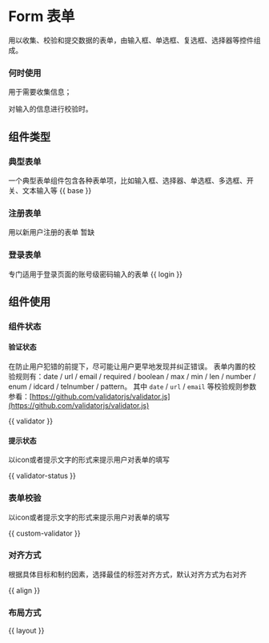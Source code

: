 # Form 表单
用以收集、校验和提交数据的表单，由输入框、单选框、复选框、选择器等控件组成。
### 何时使用
用于需要收集信息；

对输入的信息进行校验时。

## 组件类型
### 典型表单
一个典型表单组件包含各种表单项，比如输入框、选择器、单选框、多选框、开关、文本输入等
{{ base }}

### 注册表单
用以新用户注册的表单
暂缺
### 登录表单
专门适用于登录页面的账号级密码输入的表单
{{ login }}

## 组件使用
### 组件状态
#### 验证状态
在防止用户犯错的前提下，尽可能让用户更早地发现并纠正错误。
表单内置的校验规则有：date / url / email / required / boolean / max / min / len / number / enum / idcard / telnumber / pattern。
其中 `date` / `url` / `email` 等校验规则参数参看：[https://github.com/validatorjs/validator.js](https://github.com/validatorjs/validator.js)

{{ validator }}

#### 提示状态
以icon或者提示文字的形式来提示用户对表单的填写

{{ validator-status }}

### 表单校验
以icon或者提示文字的形式来提示用户对表单的填写

{{ custom-validator }}

### 对齐方式
根据具体目标和制约因素，选择最佳的标签对齐方式，默认对齐方式为右对齐

{{ align }}

### 布局方式
{{ layout }}